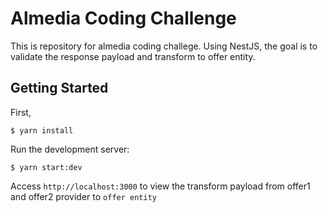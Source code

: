 
# Almedia Coding Challenge

This is repository for almedia coding challege. Using NestJS, the goal is to validate the response payload and transform to offer entity.

## Getting Started

First,

```
$ yarn install
```

Run the development server:

```
$ yarn start:dev
```

Access `http://localhost:3000` to view the transform payload from offer1 and offer2 provider to `offer entity`
